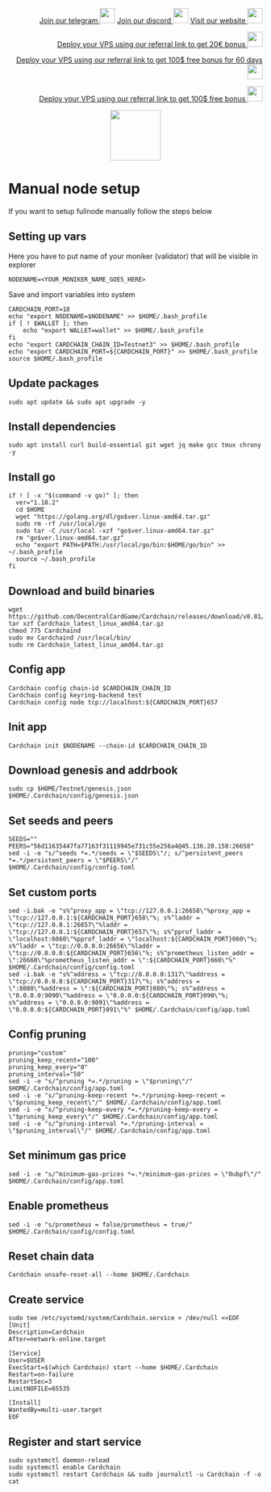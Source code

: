 <p style="font-size:14px" align="right">
<a href="https://t.me/kjnotes" target="_blank">Join our telegram <img src="https://user-images.githubusercontent.com/50621007/183283867-56b4d69f-bc6e-4939-b00a-72aa019d1aea.png" width="30"/></a>
<a href="https://discord.gg/JqQNcwff2e" target="_blank">Join our discord <img src="https://user-images.githubusercontent.com/50621007/176236430-53b0f4de-41ff-41f7-92a1-4233890a90c8.png" width="30"/></a>
<a href="https://kjnodes.com/" target="_blank">Visit our website <img src="https://user-images.githubusercontent.com/50621007/168689709-7e537ca6-b6b8-4adc-9bd0-186ea4ea4aed.png" width="30"/></a>
</p>

<p style="font-size:14px" align="right">
<a href="https://hetzner.cloud/?ref=y8pQKS2nNy7i" target="_blank">Deploy your VPS using our referral link to get 20€ bonus <img src="https://user-images.githubusercontent.com/50621007/174612278-11716b2a-d662-487e-8085-3686278dd869.png" width="30"/></a>
</p>
<p style="font-size:14px" align="right">
<a href="https://m.do.co/c/17b61545ca3a" target="_blank">Deploy your VPS using our referral link to get 100$ free bonus for 60 days <img src="https://user-images.githubusercontent.com/50621007/183284313-adf81164-6db4-4284-9ea0-bcb841936350.png" width="30"/></a>
</p>
<p style="font-size:14px" align="right">
<a href="https://www.vultr.com/?ref=7418642" target="_blank">Deploy your VPS using our referral link to get 100$ free bonus <img src="https://user-images.githubusercontent.com/50621007/183284971-86057dc2-2009-4d40-a1d4-f0901637033a.png" width="30"/></a>
</p>

<p align="center">
  <img height="100" height="auto" src="https://user-images.githubusercontent.com/50621007/178371956-ec2a172b-0fe8-4e13-b3a9-0d6cdc6fcd48.png">
</p>

# Manual node setup
If you want to setup fullnode manually follow the steps below

## Setting up vars
Here you have to put name of your moniker (validator) that will be visible in explorer
```
NODENAME=<YOUR_MONIKER_NAME_GOES_HERE>
```

Save and import variables into system
```
CARDCHAIN_PORT=18
echo "export NODENAME=$NODENAME" >> $HOME/.bash_profile
if [ ! $WALLET ]; then
	echo "export WALLET=wallet" >> $HOME/.bash_profile
fi
echo "export CARDCHAIN_CHAIN_ID=Testnet3" >> $HOME/.bash_profile
echo "export CARDCHAIN_PORT=${CARDCHAIN_PORT}" >> $HOME/.bash_profile
source $HOME/.bash_profile
```

## Update packages
```
sudo apt update && sudo apt upgrade -y
```

## Install dependencies
```
sudo apt install curl build-essential git wget jq make gcc tmux chrony -y
```

## Install go
```
if ! [ -x "$(command -v go)" ]; then
  ver="1.18.2"
  cd $HOME
  wget "https://golang.org/dl/go$ver.linux-amd64.tar.gz"
  sudo rm -rf /usr/local/go
  sudo tar -C /usr/local -xzf "go$ver.linux-amd64.tar.gz"
  rm "go$ver.linux-amd64.tar.gz"
  echo "export PATH=$PATH:/usr/local/go/bin:$HOME/go/bin" >> ~/.bash_profile
  source ~/.bash_profile
fi
```

## Download and build binaries
```
wget https://github.com/DecentralCardGame/Cardchain/releases/download/v0.81/Cardchain_latest_linux_amd64.tar.gz
tar xzf Cardchain_latest_linux_amd64.tar.gz
chmod 775 Cardchaind
sudo mv Cardchaind /usr/local/bin/
sudo rm Cardchain_latest_linux_amd64.tar.gz
```

## Config app
```
Cardchain config chain-id $CARDCHAIN_CHAIN_ID
Cardchain config keyring-backend test
Cardchain config node tcp://localhost:${CARDCHAIN_PORT}657
```

## Init app
```
Cardchain init $NODENAME --chain-id $CARDCHAIN_CHAIN_ID
```

## Download genesis and addrbook
```
sudo cp $HOME/Testnet/genesis.json $HOME/.Cardchain/config/genesis.json
```

## Set seeds and peers
```
SEEDS=""
PEERS="56d11635447fa77163f31119945e731c55e256a4@45.136.28.158:26658"
sed -i -e "s/^seeds *=.*/seeds = \"$SEEDS\"/; s/^persistent_peers *=.*/persistent_peers = \"$PEERS\"/" $HOME/.Cardchain/config/config.toml
```

## Set custom ports
```
sed -i.bak -e "s%^proxy_app = \"tcp://127.0.0.1:26658\"%proxy_app = \"tcp://127.0.0.1:${CARDCHAIN_PORT}658\"%; s%^laddr = \"tcp://127.0.0.1:26657\"%laddr = \"tcp://127.0.0.1:${CARDCHAIN_PORT}657\"%; s%^pprof_laddr = \"localhost:6060\"%pprof_laddr = \"localhost:${CARDCHAIN_PORT}060\"%; s%^laddr = \"tcp://0.0.0.0:26656\"%laddr = \"tcp://0.0.0.0:${CARDCHAIN_PORT}656\"%; s%^prometheus_listen_addr = \":26660\"%prometheus_listen_addr = \":${CARDCHAIN_PORT}660\"%" $HOME/.Cardchain/config/config.toml
sed -i.bak -e "s%^address = \"tcp://0.0.0.0:1317\"%address = \"tcp://0.0.0.0:${CARDCHAIN_PORT}317\"%; s%^address = \":8080\"%address = \":${CARDCHAIN_PORT}080\"%; s%^address = \"0.0.0.0:9090\"%address = \"0.0.0.0:${CARDCHAIN_PORT}090\"%; s%^address = \"0.0.0.0:9091\"%address = \"0.0.0.0:${CARDCHAIN_PORT}091\"%" $HOME/.Cardchain/config/app.toml
```

## Config pruning
```
pruning="custom"
pruning_keep_recent="100"
pruning_keep_every="0"
pruning_interval="50"
sed -i -e "s/^pruning *=.*/pruning = \"$pruning\"/" $HOME/.Cardchain/config/app.toml
sed -i -e "s/^pruning-keep-recent *=.*/pruning-keep-recent = \"$pruning_keep_recent\"/" $HOME/.Cardchain/config/app.toml
sed -i -e "s/^pruning-keep-every *=.*/pruning-keep-every = \"$pruning_keep_every\"/" $HOME/.Cardchain/config/app.toml
sed -i -e "s/^pruning-interval *=.*/pruning-interval = \"$pruning_interval\"/" $HOME/.Cardchain/config/app.toml
```

## Set minimum gas price
```
sed -i -e "s/^minimum-gas-prices *=.*/minimum-gas-prices = \"0ubpf\"/" $HOME/.Cardchain/config/app.toml
```

## Enable prometheus
```
sed -i -e "s/prometheus = false/prometheus = true/" $HOME/.Cardchain/config/config.toml
```

## Reset chain data
```
Cardchain unsafe-reset-all --home $HOME/.Cardchain
```

## Create service
```
sudo tee /etc/systemd/system/Cardchain.service > /dev/null <<EOF
[Unit]
Description=Cardchain
After=network-online.target

[Service]
User=$USER
ExecStart=$(which Cardchain) start --home $HOME/.Cardchain
Restart=on-failure
RestartSec=3
LimitNOFILE=65535

[Install]
WantedBy=multi-user.target
EOF
```

## Register and start service
```
sudo systemctl daemon-reload
sudo systemctl enable Cardchain
sudo systemctl restart Cardchain && sudo journalctl -u Cardchain -f -o cat
```
